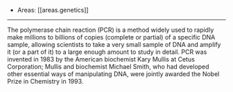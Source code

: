 
- Areas: [[areas.genetics]]

---

The polymerase chain reaction (PCR) is a method widely used to rapidly make millions to billions of copies (complete or partial) of a specific DNA sample, allowing scientists to take a very small sample of DNA and amplify it (or a part of it) to a large enough amount to study in detail. PCR was invented in 1983 by the American biochemist Kary Mullis at Cetus Corporation; Mullis and biochemist Michael Smith, who had developed other essential ways of manipulating DNA, were jointly awarded the Nobel Prize in Chemistry in 1993.
